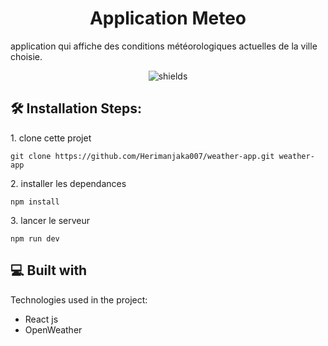 <h1 align="center" id="title">Application Meteo</h1>

<p id="description">application qui affiche des conditions météorologiques actuelles de la ville choisie.</p>

<p align="center"><img src="https://img.shields.io/badge/project_status-in_progress-blue" alt="shields"></p>

<h2>🛠️ Installation Steps:</h2>

<p>1. clone cette projet</p>

```
git clone https://github.com/Herimanjaka007/weather-app.git weather-app
```

<p>2. installer les dependances</p>

```
npm install
```

<p>3. lancer le serveur</p>

```
npm run dev
```

  
  
<h2>💻 Built with</h2>

Technologies used in the project:

*   React js
*   OpenWeather